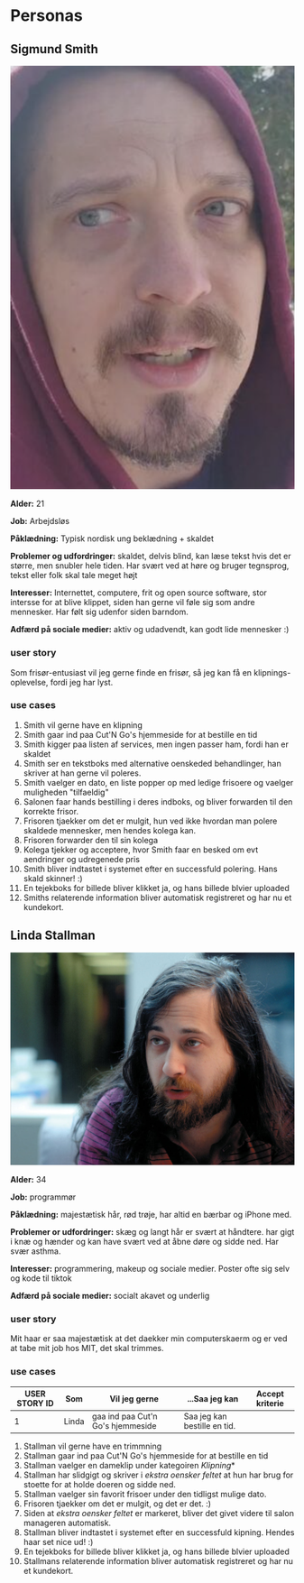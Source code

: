 # Personas

## Sigmund Smith

![Sigmund Smith](/assets/sigmund.png)

**Alder:** 21

**Job:** Arbejdsløs

**Påklædning:** Typisk nordisk ung beklædning + skaldet

**Problemer og udfordringer:** skaldet, delvis blind, kan læse tekst hvis det er større,
men snubler hele tiden. Har svært ved at høre og bruger tegnsprog, tekst eller folk skal tale meget højt

**Interesser:** Internettet, computere, frit og open source software, stor intersse for at blive klippet,
siden han gerne vil føle sig som andre mennesker. Har følt sig udenfor siden barndom.

**Adfærd på sociale medier:** aktiv og udadvendt, kan godt lide mennesker :)

### user story

Som frisør-entusiast vil jeg gerne finde en frisør, så jeg kan få en klipnings-oplevelse, fordi jeg har lyst.

### use cases
1. Smith vil gerne have en klipning
2. Smith gaar ind paa Cut'N Go's hjemmeside for at bestille en tid
3. Smith kigger paa listen af services, men ingen passer ham, fordi han er skaldet
4. Smith ser en tekstboks med alternative oenskeded behandlinger, han skriver at han gerne vil poleres.
5. Smith vaelger en dato, en liste popper op med ledige frisoere og vaelger muligheden "tilfaeldig"
6. Salonen faar hands bestilling i deres indboks, og bliver forwarden til den korrekte frisor.
7. Frisoren tjaekker om det er mulgit, hun ved ikke hvordan man polere skaldede mennesker, men hendes kolega kan.
8. Frisoren forwarder den til sin kolega
9. Kolega tjekker og acceptere, hvor Smith faar en besked om evt aendringer og udregenede pris 
10. Smith bliver indtastet i systemet efter en successfuld polering. Hans skald skinner! :)
11. En tejekboks for billede bliver klikket ja, og hans billede blvier uploaded
12. Smiths relaterende information bliver automatisk registreret og har nu et kundekort.


## Linda Stallman

![Linda Stallman](/assets/linda.jpeg)

**Alder:** 34

**Job:** programmør

**Påklædning:** majestætisk hår, rød trøje, har altid en bærbar og iPhone med.

**Problemer or udfordringer:** skæg og langt hår er svært at håndtere. har gigt i knæ og hænder og kan have svært
ved at åbne døre og sidde ned. Har svær asthma.

**Interesser:** programmering, makeup og sociale medier. Poster ofte sig selv og kode til tiktok

**Adfærd på sociale medier:** socialt akavet og underlig

### user story
Mit haar er saa majestætisk at det daekker min computerskaerm og er ved at tabe mit job hos MIT, det skal trimmes.

### use cases
| USER STORY ID | Som<bruger> | Vil jeg gerne<goere noget>        | ...Saa jeg kan<opnaa noget>  | Accept kriterie |
|---------------|-------------|-----------------------------------|------------------------------|-----------------|
| 1             | Linda       | gaa ind paa Cut'n Go's hjemmeside | Saa jeg kan bestille en tid. |                 |

1. Stallman vil gerne have en trimmning
2. Stallman gaar ind paa Cut'N Go's hjemmeside for at bestille en tid
3. Stallman vaelger en dameklip under kategoiren *Klipning**
4. Stallman har slidgigt og skriver i *ekstra oensker feltet* at hun har brug for stoette for at holde doeren og sidde ned.
5. Stallman vaelger sin favorit frisoer under den tidligst mulige dato.
7. Frisoren tjaekker om det er mulgit, og det er det. :)
8. Siden at *ekstra oensker feltet* er markeret, bliver det givet videre til salon manageren automatisk.
9. Stallman bliver indtastet i systemet efter en successfuld kipning. Hendes haar set nice ud! :)
10. En tejekboks for billede bliver klikket ja, og hans billede blvier uploaded
11. Stallmans relaterende information bliver automatisk registreret og har nu et kundekort.
